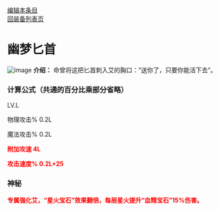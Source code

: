 [编辑本条目](https://github.com/GuguTown/Wiki/edit/main/equip/幽梦匕首.md)   
[回装备列表页](index.html) 
# 幽梦匕首
![image](https://user-images.githubusercontent.com/35645329/193961843-be4f6365-af77-473e-a108-7ca4a804be2c.png) **介绍：** 命曾将这把匕首刺入艾的胸口：“送你了，只要你能活下去”。   
### 计算公式（共通的百分比乘部分省略）
LV.L   

物理攻击% 0.2L   

魔法攻击% 0.2L   

<p><font color="#FF0000"><b>附加攻速 4L</b></font></p>      

<p><font color="#FF0000"><b>攻击速度% 0.2L+25</b></font></p>   

### 神秘
<p><font color="#FF0000"><b>专属强化艾，“星火宝石”效果翻倍，每层星火提升“血精宝石”15%伤害。</b></font></p>
